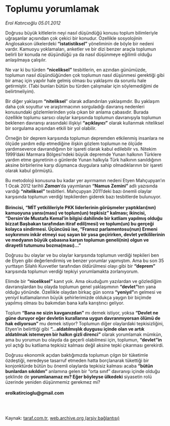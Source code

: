 # Toplumu yorumlamak

*Erol Katırcıoğlu 05.01.2012*

<div class="yazi"><p>Doğrusu büyük kitlelerin neyi nasıl düşündüğü konusu toplum bilimleriyle uğraşanlar açısından çok çekici bir konudur. Özellikle sosyolojinin Anglosakson ülkelerdeki <b>“istatistiksel”</b> yöneliminin de böyle bir nedeni vardır. Kamuoyu yoklamaları, anketler ve bir dizi benzer araçla toplumun belirli bir konuda ne düşündüğü ya da nasıl düşünmeye eğilimli olduğu anlaşılmaya çalışılır.</p>
<p>Ne var ki bu türden <b>“niceliksel”</b> tesbitlerin, en azından günümüzde, toplumun nasıl düşündüğünden çok toplumun nasıl düşünmesi gerektiği gibi bir amaç için yapılır hale gelmiş olması bu yaklaşımı da sorunlu hale getirmiştir. (Tabi bunları bütün bu türden çalışmalar için söylemediğimi de belirtmeliyim). </p>
<p>Bir diğer yaklaşım <b>“niteliksel</b>” olarak adlandırılan yaklaşımdır. Bu yaklaşım daha çok soyuttur ve araştırmacının sorguladığı davranış nedenleri konusundaki gözlemlerinden yola çıkan bir anlama çabasıdır. Burada özellikle toplumu sarsıcı olaylar karşısında toplumun davranışıyla toplumun beklenen davranışı arasındaki ilişkiyi <b>“açıklayıcı”</b> olarak kullanmak niteliksel bir sorgulama açısından etkili bir yol olabilir. </p>
<p>Örneğin bir deprem karşısında toplumun depremden etkilenmiş insanlara ne ölçüde yardım edip etmediğine ilişkin gözlem toplumun ne ölçüde yardımseverce davrandığının bir işareti olarak kabul edilebilir vs. Nitekim 1999’daki Marmara Bölgesi’ndeki büyük depremde Yunan halkının Türklere yardım etme gayretinin o günlerde Yunan halkıyla Türk halkının sanıldığının aksine birbirlerine karşı düşmanca duygulara sahip olmadıklarının bir işareti olarak kabul görmüştü.</p>
<p>Bu metodoloji konusuna bu kadar yer ayırmamın nedeni Etyen Mahçupyan’ın 1 Ocak 2012 tarihli <b><i>Zaman</i></b>’da yayımlanan <b>“Namus Zemini” </b>adlı yazısında vardığı <b>“niteliksel”</b> tesbitleri. Mahçupyan 2011’deki bazı önemli olaylar karşısında toplumun verdiği tepkilerden giderek bazı tesbitlerde bulunuyor. <br/><br/><b>Birincisi,</b> <b>“MİT yetkilileriyle PKK liderlerinin görüşmeler yaptıkları(nın) kamuoyuna yansı(ması) ve toplum(un) tepkisiz” kalması; ikincisi, “Dersim’de Mustafa Kemal’in bilgisi dahilinde bir katliam yapılmış olduğu bizzat Başbakan tarafından itiraf edil(mesi) ve toplum(un) bu gerçeği kolayca sindirmesi. Üçüncüsü ise, “Fransız parlamentosu(nun) Ermeni soykırımını inkâr etmeyi suç sayan bir yasa geçirirken, devlet yetkililerinin ve medyanın büyük çabasına karşın toplumun geneli(nin) olgun ve dirayetli tutumunu bozma(ması)...” </b></p>
<p>Doğrusu bu olaylar ve bu olaylar karşısında toplumun verdiği tepkileri ben de Etyen gibi değerlendirmiş ve benzer yorumlar yapmıştım. Ama bu son 35 yurttaşın Silahlı Kuvvetler tarafından öldürülmesi olayı gibi bir <b>“deprem”</b> karşısında toplumun verdiği tepkiyi yorumlamakta zorlanıyorum.</p>
<p>Elimde bir <b>“niceliksel”</b> kanıt yok. Ama okuduğum yazılardan ve gözlediğim davranışlardan bu olayda toplumun genel yaklaşımının <b>“devlet”</b>ten yana olduğu yönünde. Özellikle olaydan birkaç gün sonra <b>“yeniyıl”</b>ın gelmesi ve yeniyıl kutlamalarının büyük şehirlerimizde oldukça yaygın bir biçimde yapılmış olması bu bakımdan bana kafa karıştırıcı geliyor.</p>
<p>Toplum <b>“Bana ne sizin kavganızdan”</b> mı demek istiyor, yoksa <b>“Devlet ne güne duruyor eğer devletin kurallarına uygun davranmıyorsan ölümü de hak ediyorsun” </b>mu demek istiyor? Toplumun diğer olaylardaki tepkisizliğini, Etyen’in belirttiği gibi <b>“...aldatılmışlık duygusu içinde olan ve artık aldatılmak istemeyen bir halkın gizli direnci”</b> olarak yorumlamak mümkün, ama bu yorumun bu olayda da geçerli olabilmesi için, toplumun, <b>“devlet”in</b> yol açtığı bu katliama tepkisiz kalması değil aksine tepki çıkarması gerekirdi.</p>
<p>Doğrusu ekonomik açıdan baktığımızda toplumun çılgın bir tüketimle özdeştiği, neredeyse tasarruf etmeden hatta borçlanarak tükettiği bir konjonktürde bütün bu önemli olaylarda tepkisiz kalması acaba <b>“bütün bunlardan sıkıldım”</b> anlamına gelen bir “orta sınıf” davranışı içinde olduğu şeklinde de <b>yorumlanamaz mı? Eğer böyleyse ülkedeki</b> siyasetin rolü üzerinde yeniden düşünmemiz gerekmez mi?<br/><br/><b>erolkatircioglu@gmail.com</b></p>
<p><b><br/> </b></p>
</div>

Kaynak: [taraf.com.tr](http://www.taraf.com.tr/erol-katircioglu/makale-toplumu-yorumlamak.htm), [web.archive.org (arşiv bağlantısı)](http://web.archive.org/web/20130909072149/http://www.taraf.com.tr/erol-katircioglu/makale-toplumu-yorumlamak.htm)
